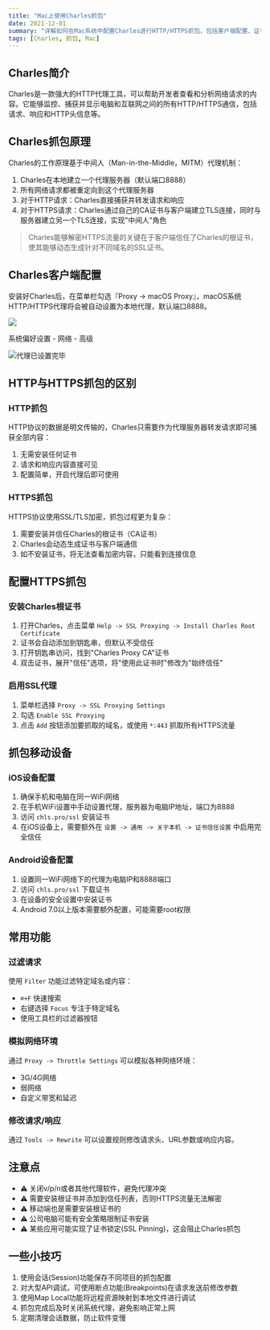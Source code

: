 ```yaml
---
title: "Mac上使用Charles抓包"
date: 2021-12-01
summary: "详解如何在Mac系统中配置Charles进行HTTP/HTTPS抓包，包括客户端配置、证书安装、移动设备连接和抓包原理，以及HTTP与HTTPS抓包的区别。"
tags: [Charles, 抓包, Mac]
---
```


## Charles简介

Charles是一款强大的HTTP代理工具，可以帮助开发者查看和分析网络请求的内容。它能够监控、捕获并显示电脑和互联网之间的所有HTTP/HTTPS通信，包括请求、响应和HTTP头信息等。

## Charles抓包原理

Charles的工作原理基于中间人（Man-in-the-Middle，MITM）代理机制：

1. Charles在本地建立一个代理服务器（默认端口8888）
2. 所有网络请求都被重定向到这个代理服务器
3. 对于HTTP请求：Charles直接捕获并转发请求和响应
4. 对于HTTPS请求：Charles通过自己的CA证书与客户端建立TLS连接，同时与服务器建立另一个TLS连接，实现"中间人"角色

> Charles能够解密HTTPS流量的关键在于客户端信任了Charles的根证书，使其能够动态生成针对不同域名的SSL证书。

## Charles客户端配置
安装好Charles后，在菜单栏勾选『Proxy -> macOS Proxy』，macOS系统HTTP/HTTPS代理将会被自动设置为本地代理，默认端口8888。

![](https://h5.ahmq.net/res/hosting/2022-02-22/16380184425869.jpg)

系统偏好设置 - 网络 - 高级

![代理已设置完毕](https://h5.ahmq.net/res/hosting/2022-02-22/16380186318616.jpg)

## HTTP与HTTPS抓包的区别

### HTTP抓包
HTTP协议的数据是明文传输的，Charles只需要作为代理服务器转发请求即可捕获全部内容：

1. 无需安装任何证书
2. 请求和响应内容直接可见
3. 配置简单，开启代理后即可使用

### HTTPS抓包
HTTPS协议使用SSL/TLS加密，抓包过程更为复杂：

1. 需要安装并信任Charles的根证书（CA证书）
2. Charles会动态生成证书与客户端通信
3. 如不安装证书，将无法查看加密内容，只能看到连接信息

## 配置HTTPS抓包

### 安装Charles根证书

1. 打开Charles，点击菜单 `Help -> SSL Proxying -> Install Charles Root Certificate`
2. 证书会自动添加到钥匙串，但默认不受信任
3. 打开钥匙串访问，找到"Charles Proxy CA"证书
4. 双击证书，展开"信任"选项，将"使用此证书时"修改为"始终信任"

### 启用SSL代理

1. 菜单栏选择 `Proxy -> SSL Proxying Settings`
2. 勾选 `Enable SSL Proxying`
3. 点击 `Add` 按钮添加要抓取的域名，或使用 `*:443` 抓取所有HTTPS流量

## 抓包移动设备

### iOS设备配置

1. 确保手机和电脑在同一WiFi网络
2. 在手机WiFi设置中手动设置代理，服务器为电脑IP地址，端口为8888
3. 访问 `chls.pro/ssl` 安装证书
4. 在iOS设备上，需要额外在 `设置 -> 通用 -> 关于本机 -> 证书信任设置` 中启用完全信任

### Android设备配置

1. 设置同一WiFi网络下的代理为电脑IP和8888端口
2. 访问 `chls.pro/ssl` 下载证书
3. 在设备的安全设置中安装证书
4. Android 7.0以上版本需要额外配置，可能需要root权限

## 常用功能

### 过滤请求

使用 `Filter` 功能过滤特定域名或内容：
- `⌘+F` 快速搜索
- 右键选择 `Focus` 专注于特定域名
- 使用工具栏的过滤器按钮

### 模拟网络环境

通过 `Proxy -> Throttle Settings` 可以模拟各种网络环境：
- 3G/4G网络
- 弱网络
- 自定义带宽和延迟

### 修改请求/响应

通过 `Tools -> Rewrite` 可以设置规则修改请求头、URL参数或响应内容。

## 注意点

- ⚠️ 关闭v/p/n或者其他代理软件，避免代理冲突
- ⚠️ 需要安装根证书并添加到信任列表，否则HTTPS流量无法解密
- ⚠️ 移动端也是需要安装根证书的
- ⚠️ 公司电脑可能有安全策略限制证书安装
- ⚠️ 某些应用可能实现了证书锁定(SSL Pinning)，这会阻止Charles抓包

## 一些小技巧

1. 使用会话(Session)功能保存不同项目的抓包配置
2. 对大型API调试，可使用断点功能(Breakpoints)在请求发送前修改参数
3. 使用Map Local功能将远程资源映射到本地文件进行调试
4. 抓包完成后及时关闭系统代理，避免影响正常上网
5. 定期清理会话数据，防止软件变慢
